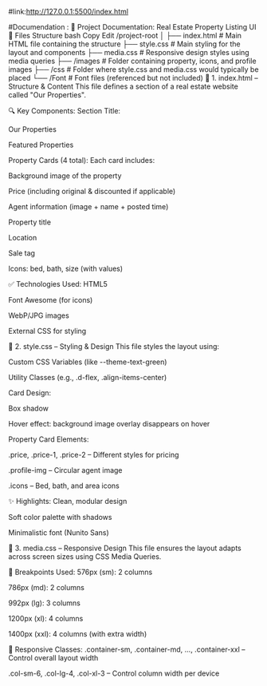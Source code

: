 #link:http://127.0.0.1:5500/index.html

#Documendation :
📝 Project Documentation: Real Estate Property Listing UI
📁 Files Structure
bash
Copy
Edit
/project-root
│
├── index.html          # Main HTML file containing the structure
├── style.css           # Main styling for the layout and components
├── media.css           # Responsive design styles using media queries
├── /images             # Folder containing property, icons, and profile images
├── /css                # Folder where style.css and media.css would typically be placed
└── /Font               # Font files (referenced but not included)
📄 1. index.html – Structure & Content
This file defines a section of a real estate website called "Our Properties".

🔍 Key Components:
Section Title:

Our Properties

Featured Properties

Property Cards (4 total):
Each card includes:

Background image of the property

Price (including original & discounted if applicable)

Agent information (image + name + posted time)

Property title

Location

Sale tag

Icons: bed, bath, size (with values)

✅ Technologies Used:
HTML5

Font Awesome (for icons)

WebP/JPG images

External CSS for styling

🎨 2. style.css – Styling & Design
This file styles the layout using:

Custom CSS Variables (like --theme-text-green)

Utility Classes (e.g., .d-flex, .align-items-center)

Card Design:

Box shadow

Hover effect: background image overlay disappears on hover

Property Card Elements:

.price, .price-1, .price-2 – Different styles for pricing

.profile-img – Circular agent image

.icons – Bed, bath, and area icons

✨ Highlights:
Clean, modular design

Soft color palette with shadows

Minimalistic font (Nunito Sans)

📱 3. media.css – Responsive Design
This file ensures the layout adapts across screen sizes using CSS Media Queries.

📐 Breakpoints Used:
576px (sm): 2 columns

786px (md): 2 columns

992px (lg): 3 columns

1200px (xl): 4 columns

1400px (xxl): 4 columns (with extra width)

🧩 Responsive Classes:
.container-sm, .container-md, ..., .container-xxl – Control overall layout width

.col-sm-6, .col-lg-4, .col-xl-3 – Control column width per device
